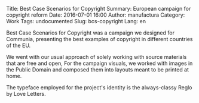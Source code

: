 Title: Best Case Scenarios for Copyright
Summary: European campaign for copyright reform
Date: 2016-07-01 16:00
Author: manufactura
Category: Work
Tags: undocumented
Slug: bcs-copyright
Lang: en

Best Case Scenarios for Copyright was a campaign we designed for Communia,
presenting the best examples of copyright in different countries of the EU.

We went with our usual approach of solely working with source materials that
are free and open, For the campaign visuals, we worked with images in the
Public Domain and composed them into layouts meant to be printed at home. 

The typeface employed for the project's identity is the always-classy Reglo by
Love Letters.

